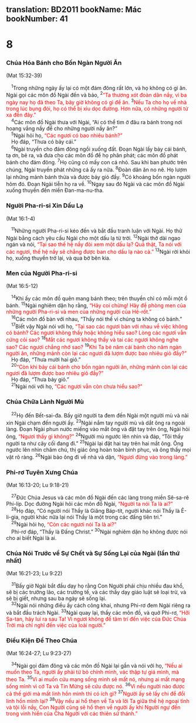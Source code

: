 translation: BD2011
bookName: Mác 
bookNumber: 41
-------

<div class="title"><h1>8</h1><h3>Chúa Hóa Bánh cho Bốn Ngàn Người Ăn</h3><p>(Mat 15:32-39)</p></div>
<span class="verse mac_8_1"> <sup>1</sup>Trong những ngày ấy lại có một đám đông rất lớn, và họ không có gì ăn. Ngài gọi các môn đồ Ngài đến và bảo, </span>
<span class="verse mac_8_2"><sup>2</sup><font color="red">“Ta thương xót đoàn dân nầy, vì ba ngày nay họ đã theo Ta, bây giờ không có gì để ăn. </font></span>
<span class="verse mac_8_3"><sup>3</sup><font color="red">Nếu Ta cho họ về nhà trong lúc bụng đói, họ có thể bị xỉu dọc đường. Hơn nữa, có những người từ xa đến đây.”</font><br/></span>
<span class="verse mac_8_4"> <sup>4</sup>Các môn đồ Ngài thưa với Ngài, “Ai có thể tìm ở đâu ra bánh trong nơi hoang vắng nầy để cho những người nầy ăn?”<br/></span>
<span class="verse mac_8_5"> <sup>5</sup>Ngài hỏi họ, <font color="red">“Các ngươi có bao nhiêu bánh?”</font><br/> Họ đáp, “Thưa có bảy cái.”<br/></span>
<span class="verse mac_8_6"> <sup>6</sup>Ngài truyền cho đám đông ngồi xuống đất. Ðoạn Ngài lấy bảy cái bánh, tạ ơn, bẻ ra, và đưa cho các môn đồ để họ phân phát; các môn đồ phát bánh cho đám đông. </span>
<span class="verse mac_8_7"><sup>7</sup>Họ cũng có mấy con cá nhỏ. Sau khi ban phước trên chúng, Ngài truyền phát những cá ấy ra nữa. </span>
<span class="verse mac_8_8"><sup>8</sup>Ðoàn dân ăn no nê. Họ lượm lại những mảnh bánh thừa và được bảy giỏ đầy. </span>
<span class="verse mac_8_9"><sup>9</sup>Có khoảng bốn ngàn người hôm đó. Ðoạn Ngài tiễn họ ra về. </span>
<span class="verse mac_8_10"><sup>10</sup>Ngay sau đó Ngài và các môn đồ Ngài xuống thuyền đến miền Ðan-ma-nu-tha.<br/></span>
<div class="title"><h3>Người Pha-ri-si Xin Dấu Lạ</h3><p>(Mat 16:1-4)</p></div>
<span class="verse mac_8_11"> <sup>11</sup>Những người Pha-ri-si kéo đến và bắt đầu tranh luận với Ngài. Họ thử Ngài bằng cách yêu cầu Ngài cho một dấu lạ từ trời. </span>
<span class="verse mac_8_12"><sup>12</sup>Ngài thở dài ngao ngán và nói, <font color="red">“Tại sao thế hệ nầy đòi xem một dấu lạ? Quả thật, Ta nói với các ngươi, thế hệ nầy sẽ chẳng được ban cho dấu lạ nào cả.” </font></span>
<span class="verse mac_8_13"><sup>13</sup>Ngài rời khỏi họ, xuống thuyền trở lại, và qua bờ bên kia.<br/></span>
<div class="title"><h3>Men của Người Pha-ri-si</h3><p>(Mat 16:5-12)</p></div>
<span class="verse mac_8_14"> <sup>14</sup>Khi ấy các môn đồ quên mang bánh theo; trên thuyền chỉ có mỗi một ổ bánh. </span>
<span class="verse mac_8_15"><sup>15</sup>Ngài nghiêm dặn họ rằng, <font color="red">“Hãy coi chừng! Hãy đề phòng men của những người Pha-ri-si và men của những người của Hê-rốt.”</font><br/></span>
<span class="verse mac_8_16"> <sup>16</sup>Các môn đồ bàn với nhau, “Thầy nói thế vì chúng ta không có bánh.”<br/></span>
<span class="verse mac_8_17"> <sup>17</sup>Biết vậy Ngài nói với họ, <font color="red">“Tại sao các ngươi bàn với nhau về việc không có bánh? Các ngươi không thấy hoặc không hiểu sao? Lòng các ngươi vẫn cứng cỏi sao? </font></span>
<span class="verse mac_8_18"><sup>18</sup><font color="red">Mắt các ngươi không thấy và tai các ngươi không nghe sao? Các ngươi chẳng nhớ sao? </font></span>
<span class="verse mac_8_19"><sup>19</sup><font color="red">Khi Ta bẻ năm cái bánh cho năm ngàn người ăn, những mảnh còn lại các ngươi đã lượm được bao nhiêu giỏ đầy?”</font><br/> Họ đáp, “Thưa mười hai giỏ.”<br/></span>
<span class="verse mac_8_20"> <sup>20</sup><font color="red">“Còn khi bảy cái bánh cho bốn ngàn người ăn, những mảnh còn lại các ngươi đã lượm được bao nhiêu giỏ đầy?”</font><br/> Họ đáp, “Thưa bảy giỏ.”<br/></span>
<span class="verse mac_8_21"> <sup>21</sup>Ngài nói với họ, <font color="red">“Các ngươi vẫn còn chưa hiểu sao?”</font><br/></span>
<div class="title"><h3>Chúa Chữa Lành Người Mù</h3></div>
<span class="verse mac_8_22"> <sup>22</sup>Họ đến Bết-sai-đa. Bấy giờ người ta đem đến Ngài một người mù và nài xin Ngài chạm đến người ấy. </span>
<span class="verse mac_8_23"><sup>23</sup>Ngài nắm tay người mù và dắt ông ra ngoài làng. Ðoạn Ngài phun nước miếng vào mắt ông và đặt tay trên ông, Ngài hỏi ông, <font color="red">“Ngươi thấy gì không?” </font></span>
<span class="verse mac_8_24"><sup>24</sup>Người mù ngước lên nhìn và đáp, “Tôi thấy người ta như cây cối đang đi.” </span>
<span class="verse mac_8_25"><sup>25</sup>Ngài lại đặt hai tay trên hai mắt ông. Ông ngước lên nhìn chăm chú, thị giác ông hoàn toàn bình phục, và ông thấy mọi vật rõ ràng. </span>
<span class="verse mac_8_26"><sup>26</sup>Ngài bảo ông đi về nhà và dặn, <font color="red">“Ngươi đừng vào trong làng.”</font><br/></span>
<div class="title"><h3>Phi-rơ Tuyên Xưng Chúa</h3><p>(Mat 16:13-20; Lu 9:18-21)</p></div>
<span class="verse mac_8_27"> <sup>27</sup>Ðức Chúa Jesus và các môn đồ Ngài đến các làng trong miền Sê-sa-rê Phi-líp. Dọc đường Ngài hỏi các môn đồ Ngài, <font color="red">“Người ta nói Ta là ai?”</font><br/></span>
<span class="verse mac_8_28"> <sup>28</sup>Họ đáp, “Có người nói Thầy là Giăng Báp-tít, người khác nói Thầy là Ê-li-gia, người khác nữa lại nói Thầy là một trong các đấng tiên tri.”<br/></span>
<span class="verse mac_8_29"> <sup>29</sup>Ngài hỏi họ, <font color="red">“Còn các ngươi nói Ta là ai?”</font><br/> Phi-rơ đáp, “Thầy là Ðấng Christ.” </span>
<span class="verse mac_8_30"><sup>30</sup>Ngài nghiêm dặn họ không được nói cho ai biết Ngài là ai.<br/></span>
<div class="title"><h3>Chúa Nói Trước về Sự Chết và Sự Sống Lại của Ngài (lần thứ nhất)</h3><p>(Mat 16:21-23; Lu 9:22)</p></div>
<span class="verse mac_8_31"> <sup>31</sup>Bấy giờ Ngài bắt đầu dạy họ rằng Con Người phải chịu nhiều đau khổ, sẽ bị các trưởng lão, các trưởng tế, và các thầy dạy giáo luật sẽ loại trừ, và sẽ bị giết, nhưng sau ba ngày sẽ sống lại.<br/></span>
<span class="verse mac_8_32"> <sup>32</sup>Ngài nói những điều ấy cách công khai, nhưng Phi-rơ đem Ngài riêng ra và bắt đầu trách Ngài. </span>
<span class="verse mac_8_33"><sup>33</sup>Ngài quay lại, thấy các môn đồ, và quở Phi-rơ, <font color="red">“Hỡi Sa-tan, hãy lui ra sau Ta! Vì ngươi không để tâm trí đến việc của Ðức Chúa Trời mà chỉ nghĩ đến việc của loài người.”</font><br/></span>
<div class="title"><h3>Ðiều Kiện Ðể Theo Chúa</h3><p>(Mat 16:24-27; Lu 9:23-27)</p></div>
<span class="verse mac_8_34"> <sup>34</sup>Ngài gọi đám đông và các môn đồ Ngài lại gần và nói với họ, <font color="red">“Nếu ai muốn theo Ta, người ấy phải từ bỏ chính mình, vác thập tự giá mình, mà theo Ta. </font></span>
<span class="verse mac_8_35"><sup>35</sup><font color="red">Vì ai muốn cứu mạng sống mình sẽ mất nó, nhưng ai mất mạng sống mình vì cớ Ta và Tin Mừng sẽ cứu được nó. </font></span>
<span class="verse mac_8_36"><sup>36</sup><font color="red">Vì nếu người nào được cả thế giới mà mất linh hồn mình thì có ích gì? </font></span>
<span class="verse mac_8_37"><sup>37</sup><font color="red">Người ấy sẽ lấy chi để đổi linh hồn mình lại? </font></span>
<span class="verse mac_8_38"><sup>38</sup><font color="red">Vậy nếu ai hổ thẹn về Ta và lời Ta giữa thế hệ ngoại tình và tội lỗi nầy, Con Người cũng sẽ hổ thẹn về người ấy khi Người ngự đến trong vinh hiển của Cha Người với các thiên sứ thánh.”</font><br/></span>
